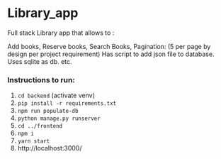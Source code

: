 # Library_app
Full stack Library app that allows to :

Add books,
Reserve books,
Search Books,
Pagination: (5 per page by design per project requirement)
Has script to add json file to database. 
Uses sqlite as db. 
etc. 

### Instructions to run:

1. `cd backend` (activate venv)
2.  `pip install -r requirements.txt `
3. `npm run populate-db`
4. `python manage.py runserver`
5. `cd ../frontend`
6. `npm i`
7. `yarn start `
8. http://localhost:3000/






